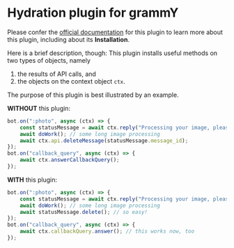 # Hydration plugin for grammY

Please confer the [official documentation](https://grammy.dev/plugins/hydrate.html) for this plugin to learn more about this plugin, including about its **Installation**.

Here is a brief description, though:
This plugin installs useful methods on two types of objects, namely

1. the results of API calls, and
2. the objects on the context object `ctx`.

The purpose of this plugin is best illustrated by an example.

**WITHOUT** this plugin:

```ts
bot.on(":photo", async (ctx) => {
    const statusMessage = await ctx.reply("Processing your image, please wait");
    await doWork(); // some long image processing
    await ctx.api.deleteMessage(statusMessage.message_id);
});
bot.on("callback_query", async (ctx) => {
    await ctx.answerCallbackQuery();
});
```

**WITH** this plugin:

```ts
bot.on(":photo", async (ctx) => {
    const statusMessage = await ctx.reply("Processing your image, please wait");
    await doWork(); // some long image processing
    await statusMessage.delete(); // so easy!
});
bot.on("callback_query", async (ctx) => {
    await ctx.callbackQuery.answer(); // this works now, too
});
```
